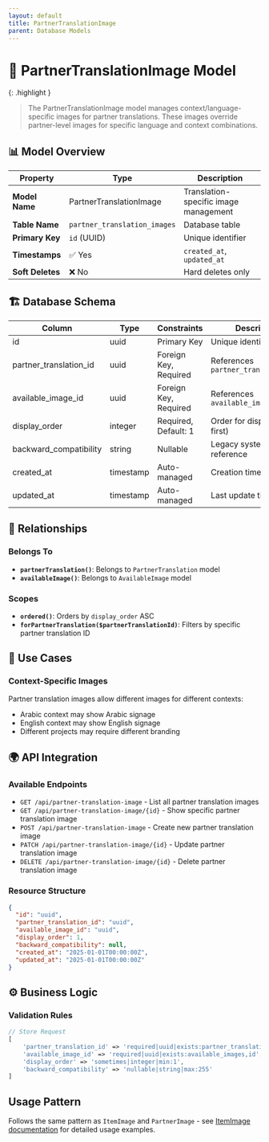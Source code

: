 ```yaml
---
layout: default
title: PartnerTranslationImage
parent: Database Models
---
```


# 📸 PartnerTranslationImage Model

{: .highlight }

> The PartnerTranslationImage model manages context/language-specific images for partner translations. These images override partner-level images for specific language and context combinations.

## 📊 Model Overview

| Property         | Type                         | Description                           |
| ---------------- | ---------------------------- | ------------------------------------- |
| **Model Name**   | PartnerTranslationImage      | Translation-specific image management |
| **Table Name**   | `partner_translation_images` | Database table                        |
| **Primary Key**  | `id` (UUID)                  | Unique identifier                     |
| **Timestamps**   | ✅ Yes                       | `created_at`, `updated_at`            |
| **Soft Deletes** | ❌ No                        | Hard deletes only                     |

## 🏗️ Database Schema

| Column                 | Type      | Constraints           | Description                          |
| ---------------------- | --------- | --------------------- | ------------------------------------ |
| id                     | uuid      | Primary Key           | Unique identifier (UUID)             |
| partner_translation_id | uuid      | Foreign Key, Required | References `partner_translations.id` |
| available_image_id     | uuid      | Foreign Key, Required | References `available_images.id`     |
| display_order          | integer   | Required, Default: 1  | Order for display (1 = first)        |
| backward_compatibility | string    | Nullable              | Legacy system reference              |
| created_at             | timestamp | Auto-managed          | Creation timestamp                   |
| updated_at             | timestamp | Auto-managed          | Last update timestamp                |

## 🔗 Relationships

### Belongs To

- **`partnerTranslation()`**: Belongs to `PartnerTranslation` model
- **`availableImage()`**: Belongs to `AvailableImage` model

### Scopes

- **`ordered()`**: Orders by `display_order` ASC
- **`forPartnerTranslation($partnerTranslationId)`**: Filters by specific partner translation ID

## 🎯 Use Cases

### Context-Specific Images

Partner translation images allow different images for different contexts:

- Arabic context may show Arabic signage
- English context may show English signage
- Different projects may require different branding

## 🌍 API Integration

### Available Endpoints

- `GET /api/partner-translation-image` - List all partner translation images
- `GET /api/partner-translation-image/{id}` - Show specific partner translation image
- `POST /api/partner-translation-image` - Create new partner translation image
- `PATCH /api/partner-translation-image/{id}` - Update partner translation image
- `DELETE /api/partner-translation-image/{id}` - Delete partner translation image

### Resource Structure

```json
{
  "id": "uuid",
  "partner_translation_id": "uuid",
  "available_image_id": "uuid",
  "display_order": 1,
  "backward_compatibility": null,
  "created_at": "2025-01-01T00:00:00Z",
  "updated_at": "2025-01-01T00:00:00Z"
}
```

## ⚙️ Business Logic

### Validation Rules

```php
// Store Request
[
    'partner_translation_id' => 'required|uuid|exists:partner_translations,id',
    'available_image_id' => 'required|uuid|exists:available_images,id',
    'display_order' => 'sometimes|integer|min:1',
    'backward_compatibility' => 'nullable|string|max:255'
]
```

## Usage Pattern

Follows the same pattern as `ItemImage` and `PartnerImage` - see [ItemImage documentation](ItemImage) for detailed usage examples.
